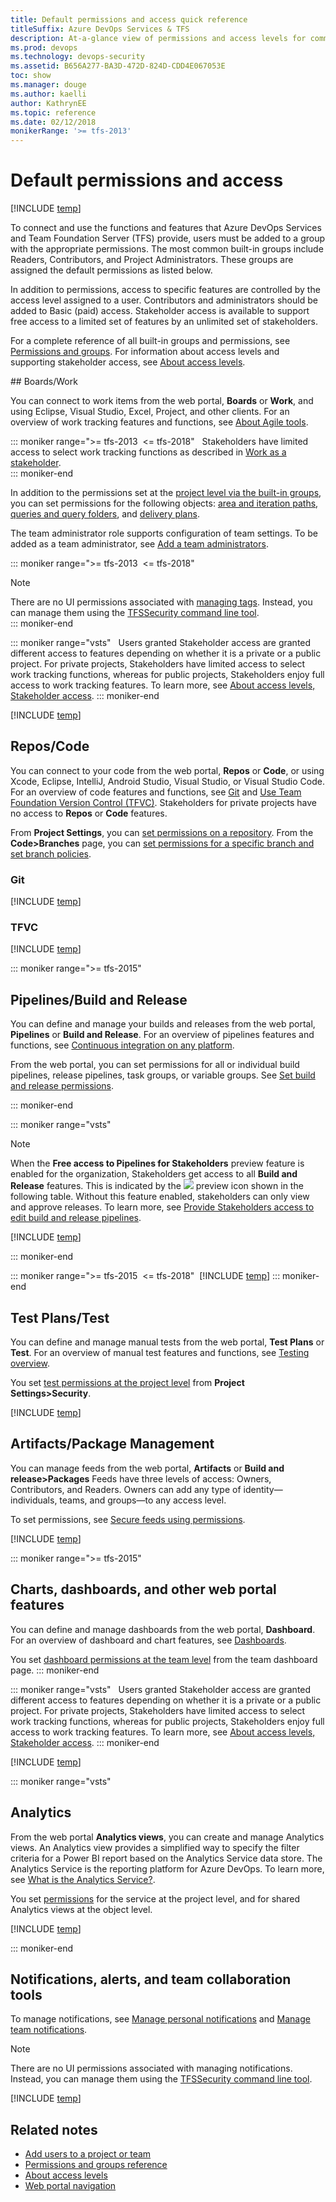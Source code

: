 ```yaml
---
title: Default permissions and access quick reference
titleSuffix: Azure DevOps Services & TFS 
description: At-a-glance view of permissions and access levels for common user tasks for Azure DevOps Services and Team Foundation Server 
ms.prod: devops
ms.technology: devops-security
ms.assetid: B656A277-BA3D-472D-824D-CDD4E067053E
toc: show
ms.manager: douge
ms.author: kaelli
author: KathrynEE
ms.topic: reference
ms.date: 02/12/2018
monikerRange: '>= tfs-2013'
---
```


# Default permissions and access 

[!INCLUDE [temp](../../_shared/version-vsts-tfs-all-versions.md)]

To connect and use the functions and features that Azure DevOps Services and Team Foundation Server (TFS) provide, users must be added to a group with the appropriate permissions. The most common built-in groups include Readers, Contributors, and Project Administrators. These groups are assigned the default permissions as listed below. 

In addition to permissions, access to specific features are controlled by the access level assigned to a user. Contributors and administrators should be added to Basic (paid) access. Stakeholder access is available to support free access to a limited set of features by an unlimited set of stakeholders. 

For a complete reference of all built-in groups and permissions, see [Permissions and groups](permissions.md). For information about access levels and supporting stakeholder access, see [About access levels](access-levels.md). 

<a id="agile-tools-and-work-tracking" />
## Boards/Work 

You can connect to work items from the web portal, **Boards** or **Work**, and using Eclipse, Visual Studio, Excel, Project, and other clients. For an overview of work tracking features and functions, see [About Agile tools](../../boards/get-started/what-is-azure-boards.md). 


::: moniker range=">= tfs-2013  <= tfs-2018"  
Stakeholders have limited access to select work tracking functions as described in [Work as a stakeholder](../../organizations/security/get-started-stakeholder.md).  
::: moniker-end  

In addition to the permissions set at the [project level via the built-in groups](set-project-collection-level-permissions.md), you can set permissions for the following objects: [area and iteration paths](../../organizations/security/set-permissions-access-work-tracking.md), [queries and query folders](../../boards/queries/set-query-permissions.md), and [delivery plans](set-permissions-access-work-tracking.md#plan-permissions).  

The team administrator role supports configuration of team settings. To be added as a team administrator, see [Add a team administrators](../settings/add-team-administrator.md). 

::: moniker range=">= tfs-2013  <= tfs-2018"  
> [!NOTE]  
> There are no UI permissions associated with [managing tags](../../boards/queries/add-tags-to-work-items.md). Instead, you can manage them using the [TFSSecurity command line tool](/tfs/server/ref/command-line/tfssecurity-cmd#collection-level-permissions).   
::: moniker-end  


::: moniker range="vsts"  
Users granted Stakeholder access are granted different access to features depending on whether it is a private or a public project. For private projects, Stakeholders have limited access to select work tracking functions, whereas for public projects, Stakeholders enjoy full access to work tracking features. To learn more, see [About access levels, Stakeholder access](access-levels.md#stakeholder-access).
::: moniker-end  


[!INCLUDE [temp](_shared/work.md)]


## Repos/Code  

You can connect to your code from the web portal, **Repos** or **Code**, or using Xcode, Eclipse, IntelliJ, Android Studio, Visual Studio, or Visual Studio Code. For an overview of code features and functions, see [Git](../../repos/git/overview.md) and [Use Team Foundation Version Control (TFVC)](../../repos/tfvc/overview.md). Stakeholders for private projects have no access to **Repos** or **Code** features.

From **Project Settings**, you can [set permissions on a repository](set-git-tfvc-repository-permissions.md). From the **Code>Branches** page, you can [set permissions for a specific branch and set branch policies](../../repos/git/branch-permissions.md). 

### Git
[!INCLUDE [temp](_shared/code-git.md)]

### TFVC 
[!INCLUDE [temp](_shared/code-tfvc.md)]


::: moniker range=">= tfs-2015" 
<a id="pipelines" />
## Pipelines/Build and Release

You can define and manage your builds and releases from the web portal, **Pipelines** or **Build and Release**. For an overview of pipelines features and functions, see [Continuous integration on any platform](../../pipelines/overview.md).

From the web portal, you can set permissions for all or individual build pipelines, release pipelines, task groups, or variable groups. See [Set build and release permissions](../../pipelines/policies/set-permissions.md). 

::: moniker-end  

::: moniker range="vsts"
> [!NOTE]   
>  When the **Free access to Pipelines for Stakeholders** preview feature is enabled for the organization, Stakeholders get access to all **Build and Release** features. This is indicated by the ![](/azure/devops/_img/icons/preview.png) preview icon shown in the following table. Without this feature enabled, stakeholders can only view and approve releases. To learn more, see [Provide Stakeholders access to edit build and release pipelines](provide-stakeholder-pipeline-access.md).

[!INCLUDE [temp](_shared/pipelines.md)]

::: moniker-end  

::: moniker range=">= tfs-2015  <= tfs-2018" 
[!INCLUDE [temp](_shared/build-release.md)]
::: moniker-end

## Test Plans/Test

You can define and manage manual tests from the web portal, **Test Plans** or **Test**. For an overview of manual test features and functions, see [Testing overview](../../test/index.md).  

You set [test permissions at the project level](set-project-collection-level-permissions.md) from **Project Settings>Security**.  

[!INCLUDE [temp](_shared/test.md)]


## Artifacts/Package Management 

You can manage feeds from the web portal, **Artifacts** or **Build and release>Packages** Feeds have three levels of access: Owners, Contributors, and Readers. Owners can add any type of identity&mdash;individuals, teams, and groups&mdash;to any access level. 

To set permissions, see [Secure feeds using permissions](../../artifacts/feeds/feed-permissions.md).

[!INCLUDE [temp](_shared/package-feeds.md)]

::: moniker range=">= tfs-2015"  
## Charts, dashboards, and other web portal features 

You can define and manage dashboards from the web portal, **Dashboard**. For an overview of dashboard and chart features, see [Dashboards](../../report/dashboards/overview.md). 

You set [dashboard permissions at the team level](../../report/dashboards/dashboard-permissions.md) from the team dashboard page. 
::: moniker-end 

::: moniker range="vsts"  
Users granted Stakeholder access are granted different access to features depending on whether it is a private or a public project. For private projects, Stakeholders have limited access to select work tracking functions, whereas for public projects, Stakeholders enjoy full access to work tracking features. To learn more, see [About access levels, Stakeholder access](access-levels.md#stakeholder-access).
::: moniker-end  


[!INCLUDE [temp](_shared/report.md)]


::: moniker range="vsts"

## Analytics

From the web portal **Analytics views**, you can create and manage Analytics views. An Analytics view provides a simplified way to specify the filter criteria for a Power BI report based on the Analytics Service data store. The Analytics Service is the reporting platform for Azure DevOps. To learn more, see [What is the Analytics Service?](../../report/analytics/what-is-analytics.md). 

You set [permissions](../../report/analytics/analytics-security.md) for the service at the project level, and for shared Analytics views at the object level. 

[!INCLUDE [temp](_shared/analytics.md)]

::: moniker-end

## Notifications, alerts, and team collaboration tools 

To manage notifications, see [Manage personal notifications](../../notifications/howto-manage-personal-notifications.md) and [Manage team notifications](../../notifications/howto-manage-team-notifications.md).

>[!NOTE]  
>There are no UI permissions associated with managing notifications. Instead, you can manage them using the [TFSSecurity command line tool](/tfs/server/ref/command-line/tfssecurity-cmd#collection-level-permissions).

[!INCLUDE [temp](_shared/collaborate.md)]


## Related notes

- [Add users to a project or team](../../organizations/security/add-users-team-project.md)  
- [Permissions and groups reference](permissions.md)  
- [About access levels](access-levels.md)
- [Web portal navigation](../../project/navigation/index.md) 

 
